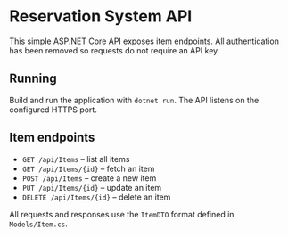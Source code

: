 # Reservation System API


This simple ASP.NET Core API exposes item endpoints. All authentication has been removed so requests do not require an API key.


## Running

Build and run the application with `dotnet run`. The API listens on the configured HTTPS port.

## Item endpoints

- `GET /api/Items` – list all items
- `GET /api/Items/{id}` – fetch an item
- `POST /api/Items` – create a new item
- `PUT /api/Items/{id}` – update an item
- `DELETE /api/Items/{id}` – delete an item

All requests and responses use the `ItemDTO` format defined in `Models/Item.cs`.

